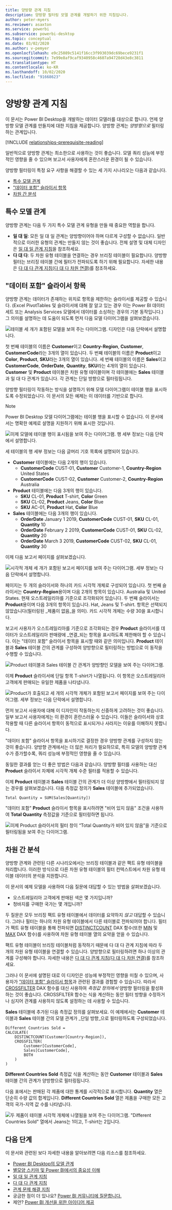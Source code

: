 ```yaml
---
title: 양방향 관계 지침
description: 양방향 필터링 모델 관계를 개발하기 위한 지침입니다.
author: peter-myers
ms.reviewer: asaxton
ms.service: powerbi
ms.subservice: powerbi-desktop
ms.topic: conceptual
ms.date: 03/02/2020
ms.author: v-pemyer
ms.openlocfilehash: e9c25089c5141f16cc3f993039dc69bece9231f1
ms.sourcegitcommit: 7e99e8af9caf9340958c4607a94728d43e8c3811
ms.translationtype: HT
ms.contentlocale: ko-KR
ms.lasthandoff: 10/02/2020
ms.locfileid: "91668623"
---
```

# <a name="bi-directional-relationship-guidance"></a>양방향 관계 지침

이 문서는 Power BI Desktop을 개발하는 데이터 모델러를 대상으로 합니다. 언제 양방향 모델 관계를 만들지에 대한 지침을 제공합니다. 양방향 관계는 _양방향으로_ 필터링하는 관계입니다.

[!INCLUDE [relationships-prerequisite-reading](includes/relationships-prerequisite-reading.md)]

일반적으로 양방향 관계는 최소한으로 사용하는 것이 좋습니다. 모델 쿼리 성능에 부정적인 영향을 줄 수 있으며 보고서 사용자에게 혼란스러운 환경이 될 수 있습니다.

양방향 필터링이 특정 요구 사항을 해결할 수 있는 세 가지 시나리오는 다음과 같습니다.

- [특수 모델 관계](#special-model-relationships)
- ["데이터 포함" 슬라이서 항목](#slicer-items-with-data)
- [차원 간 분석](#dimension-to-dimension-analysis)

## <a name="special-model-relationships"></a>특수 모델 관계

양방향 관계는 다음 두 가지 특수 모델 관계 유형을 만들 때 중요한 역할을 합니다.

- **일 대 일**: 모든 일 대 일 관계는 양방향이어야 하며 다르게 구성할 수 없습니다. 일반적으로 이러한 유형의 관계는 만들지 않는 것이 좋습니다. 전체 설명 및 대체 디자인은 [일 대 일 관계 지침](relationships-one-to-one.md)을 참조하세요.
- **다 대 다**: 두 차원 유형 테이블을 연결하는 경우 브리징 테이블이 필요합니다. 양방향 필터는 브리징 테이블 간에 필터가 전파되도록 하기 위해 필요합니다. 자세한 내용은 [다 대 다 관계 지침(다 대 다 차원 연결)](relationships-many-to-many.md#relate-many-to-many-dimensions)를 참조하세요.

## <a name="slicer-items-with-data"></a>"데이터 포함" 슬라이서 항목

양방향 관계는 데이터가 존재하는 위치로 항목을 제한하는 슬라이서를 제공할 수 있습니다. (Excel PivotTables 및 슬라이서에 대해 잘 알고 있는 경우 이는 Power BI 데이터 세트 또는 Analysis Services 모델에서 데이터를 소싱하는 경우의 기본 동작입니다.) 그 의미를 설명하는 데 도움이 되도록 먼저 다음 모델 다이어그램을 살펴보겠습니다.

![테이블 세 개가 포함된 모델을 보여 주는 다이어그램. 디자인은 다음 단락에서 설명합니다.](media/relationships-bidirectional-filtering/sales-model-diagram.png)

첫 번째 테이블의 이름은 **Customer**이고 **Country-Region**, **Customer**, **CustomerCode**라는 3개의 열이 있습니다. 두 번째 테이블의 이름은 **Product**이고 **Color**, **Product**, **SKU**라는 3개의 열이 있습니다. 세 번째 테이블의 이름은 **Sales**이고 **CustomerCode**, **OrderDate**, **Quantity**, **SKU**라는 4개의 열이 있습니다. **Customer** 및 **Product** 테이블은 차원 유형 테이블이며 각 테이블에는 **Sales** 테이블과 일 대 다 관계가 있습니다. 각 관계는 단일 방향으로 필터링됩니다.

양방향 필터링이 작동하는 방식을 설명하기 위해 모델 다이어그램이 테이블 행을 표시하도록 수정되었습니다. 이 문서의 모든 예제는 이 데이터를 기반으로 합니다.

> [!NOTE]
> Power BI Desktop 모델 다이어그램에는 테이블 행을 표시할 수 없습니다. 이 문서에서는 명확한 예제로 설명을 지원하기 위해 표시한 것입니다.

![이제 모델에 테이블 행이 표시됨을 보여 주는 다이어그램. 행 세부 정보는 다음 단락에서 설명합니다.](media/relationships-bidirectional-filtering/sales-model-diagram-rows.png)

세 테이블의 행 세부 정보는 다음 글머리 기호 목록에 설명되어 있습니다.

- **Customer** 테이블에는 다음 2개의 행이 있습니다.
  - **CustomerCode** CUST-01, **Customer** Customer-1, **Country-Region** United States
  - **CustomerCode** CUST-02, **Customer** Customer-2, **Country-Region** Australia
- **Product** 테이블에는 다음 3개의 행이 있습니다.
  - **SKU** CL-01, **Product** T-shirt, **Color** Green
  - **SKU** CL-02, **Product** Jeans, **Color** Blue
  - **SKU** AC-01, **Product** Hat, **Color** Blue
- **Sales** 테이블에는 다음 3개의 행이 있습니다.
  - **OrderDate** January 1 2019, **CustomerCode** CUST-01, **SKU** CL-01, **Quantity** 10
  - **OrderDate** February 2 2019, **CustomerCode** CUST-01, **SKU** CL-02, **Quantity** 20
  - **OrderDate** March 3 2019, **CustomerCode** CUST-02, **SKU** CL-01, **Quantity** 30

이제 다음 보고서 페이지를 살펴보겠습니다.

![시각적 개체 세 개가 포함된 보고서 페이지를 보여 주는 다이어그램. 세부 정보는 다음 단락에서 설명합니다.](media/relationships-bidirectional-filtering/sales-report-no-bi-directional-filter.png)

페이지는 두 개의 슬라이서와 하나의 카드 시각적 개체로 구성되어 있습니다. 첫 번째 슬라이서는 **Country-Region**용이며 다음 2개의 항목이 있습니다. Australia 및 United States. 현재 오스트레일리아를 기준으로 조각화되어 있습니다. 두 번째 슬라이서는 **Product**용이며 다음 3개의 항목이 있습니다. Hat, Jeans 및 T-shirt. 항목은 선택되지 않았습니다(필터링된 _제품이 없음_을 의미). 카드 시각적 개체는 수량 30을 표시합니다.

보고서 사용자가 오스트레일리아를 기준으로 조각화되는 경우 **Product** 슬라이서를 데이터가 오스트레일리아 판매량에 _연결_되는 항목을 표시하도록 제한해야 할 수 있습니다. 이는 "데이터 포함" 슬라이서 항목을 표시할 때와 같은 의미입니다. **Product** 테이블과 **Sales** 테이블 간의 관계를 구성하여 양방향으로 필터링하는 방법으로 이 동작을 수행할 수 있습니다.

![Product 테이블과 Sales 테이블 간 관계가 양방향인 모델을 보여 주는 다이어그램.](media/relationships-bidirectional-filtering/sales-model-diagram-rows-bi-directional-filter.png)

이제 **Product** 슬라이서에 단일 항목 T-shirt가 나열됩니다. 이 항목은 오스트레일리아 고객에게 판매되는 유일한 제품을 나타냅니다.

![Product가 호출되고 세 개의 시각적 개체가 포함된 보고서 페이지를 보여 주는 다이어그램. 세부 정보는 다음 단락에서 설명합니다.](media/relationships-bidirectional-filtering/sales-report-bi-directional-filter.png)

먼저 보고서 사용자에 대해 이 디자인이 작동하는지 신중하게 고려하는 것이 좋습니다. 일부 보고서 사용자에게는 이 환경이 혼란스러울 수 있습니다. 이들은 슬라이서와 상호 작용할 때 다른 슬라이서 항목이 동적으로 표시되거나 사라지는 이유를 이해하지 못합니다.

"데이터 포함" 슬라이서 항목을 표시하기로 결정한 경우 양방향 관계를 구성하지 않는 것이 좋습니다. 양방향 관계에서는 더 많은 처리가 필요하므로, 특히 모델의 양방향 관계 수가 증가할수록, 쿼리 성능에 부정적인 영향을 줄 수 있습니다.

동일한 결과를 얻는 더 좋은 방법은 다음과 같습니다. 양방향 필터를 사용하는 대신 **Product** 슬라이서 자체에 시각적 개체 수준 필터를 적용할 수 있습니다.

이제 **Product** 테이블과 **Sales** 테이블 간의 관계가 더 이상 양방향에서 필터링되지 않는 경우를 살펴보겠습니다. 다음 측정값 정의가 **Sales** 테이블에 추가되었습니다.

```dax
Total Quantity = SUM(Sales[Quantity])
```

"데이터 포함" **Product** 슬라이서 항목을 표시하려면 "비어 있지 않음" 조건을 사용하여 **Total Quantity** 측정값을 기준으로 필터링하면 됩니다.

![이제 Product 슬라이서의 필터 창이 “Total Quantity가 비어 있지 않음”을 기준으로 필터링됨을 보여 주는 다이어그램.](media/relationships-bidirectional-filtering/filter-product-slicer-measure-is-not-blank.png)

## <a name="dimension-to-dimension-analysis"></a>차원 간 분석

양방향 관계와 관련된 다른 시나리오에서는 브리징 테이블과 같은 팩트 유형 테이블을 처리합니다. 이러한 방식으로 다른 차원 유형 테이블의 필터 컨텍스트에서 차원 유형 테이블 데이터의 분석을 지원합니다.

이 문서의 예제 모델을 사용하여 다음 질문에 대답할 수 있는 방법을 살펴보겠습니다.

- 오스트레일리아 고객에게 판매된 색은 몇 가지입니까?
- 청바지를 구매한 국가는 몇 개입니까?

두 질문은 모두 브리징 팩트 유형 테이블에서 데이터를 요약하지 _않고_ 대답할 수 있습니다. 그러나 필터는 하나의 차원 유형 테이블에서 다른 테이블로 전파되어야 합니다. 필터가 팩트 유형 테이블을 통해 전파되면 [DISTINCTCOUNT](/dax/distinctcount-function-dax) DAX 함수(또한 [MIN](/dax/min-function-dax) 및 [MAX](/dax/max-function-dax) DAX 함수)를 사용하여 차원 유형 테이블 열의 요약을 얻을 수 있습니다.

팩트 유형 테이블이 브리징 테이블처럼 동작하기 때문에 다 대 다 관계 지침에 따라 두 개의 차원 유형 테이블을 연결할 수 있습니다. 양방향으로 필터링하려면 하나 이상의 관계를 구성해야 합니다. 자세한 내용은 [다 대 다 관계 지침(다 대 다 차원 연결)](relationships-many-to-many.md#relate-many-to-many-dimensions)를 참조하세요.

그러나 이 문서에 설명된 대로 이 디자인은 성능에 부정적인 영향을 미칠 수 있으며, 사용자가 ["데이터 포함" 슬라이서 항목](#slicer-items-with-data)과 관련된 결과를 경험할 수 있습니다. 따라서 [CROSSFILTER](/dax/crossfilter-function) DAX 함수를 대신 사용하여 _측정값 정의에서_ 양방향 필터링을 활성화하는 것이 좋습니다. CROSSFILTER 함수는 식을 계산하는 동안 필터 방향을 수정하거나 심지어 관계를 사용하지 않도록 설정하는 데 사용할 수 있습니다.

**Sales** 테이블에 추가된 다음 측정값 정의를 살펴보세요. 이 예제에서는 **Customer** 테이블과 **Sales** 테이블 간의 모델 관계가 _단일 방향_으로 필터링하도록 구성되었습니다.

```dax
Different Countries Sold =
CALCULATE(
    DISTINCTCOUNT(Customer[Country-Region]),
    CROSSFILTER(
        Customer[CustomerCode],
        Sales[CustomerCode],
        BOTH
    )
)
```

**Different Countries Sold** 측정값 식을 계산하는 동안 **Customer** 테이블과 **Sales** 테이블 간의 관계가 양방향으로 필터링됩니다.

다음 표에서는 판매된 각 제품에 대한 통계를 시각적으로 표시합니다. **Quantity** 열은 단순히 수량 값의 합계입니다. **Different Countries Sold** 열은 제품을 구매한 모든 고객의 국가-지역 값 수를 나타냅니다.

![두 제품이 테이블 시각적 개체에 나열됨을 보여 주는 다이어그램. "Different Countries Sold" 열에서 Jeans는 1이고, T-shirt는 2입니다.](media/relationships-bidirectional-filtering/country-sales-crossfilter-function.png)

## <a name="next-steps"></a>다음 단계

이 문서와 관련된 보다 자세한 내용을 알아보려면 다음 리소스를 참조하세요.

- [Power BI Desktop의 모델 관계](../transform-model/desktop-relationships-understand.md)
- [별모양 스키마 및 Power BI에서의 중요성 이해](star-schema.md)
- [일 대 일 관계 지침](relationships-one-to-one.md)
- [다 대 다 관계 지침](relationships-many-to-many.md)
- [관계 문제 해결 지침](relationships-troubleshoot.md)
- 궁금한 점이 더 있나요? [Power BI 커뮤니티에 질문합니다.](https://community.powerbi.com/)
- 제안? [Power BI 개선을 위한 아이디어 제공](https://ideas.powerbi.com/)